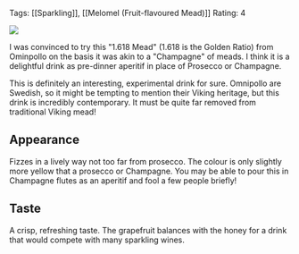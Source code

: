 Tags: [[Sparkling]],  [[Melomel (Fruit-flavoured Mead)]]
Rating: 4

![](https://www.beerhawk.co.uk/media/catalog/product/cache/1/image/9df78eab33525d08d6e5fb8d27136e95/o/m/omnipollo_mead_7350064990452.jpg)

I was convinced to try this "1.618 Mead" (1.618 is the Golden Ratio) from Ominpollo on the basis it was akin to a "Champagne" of meads. I think it is a delightful drink as pre-dinner aperitif in place of Prosecco or Champagne.

This is definitely an interesting, experimental drink for sure. Omnipollo are Swedish, so it might be tempting to mention their Viking heritage, but this drink is incredibly contemporary. It must be quite far removed from traditional Viking mead!

## Appearance

Fizzes in a lively way not too far from prosecco. The colour is only slightly more yellow that a prosecco or Champagne. You may be able to pour this in Champagne flutes as an aperitif and fool a few people briefly!

## Taste

A crisp, refreshing taste. The grapefruit balances with the honey for a drink that would compete with many sparkling wines.